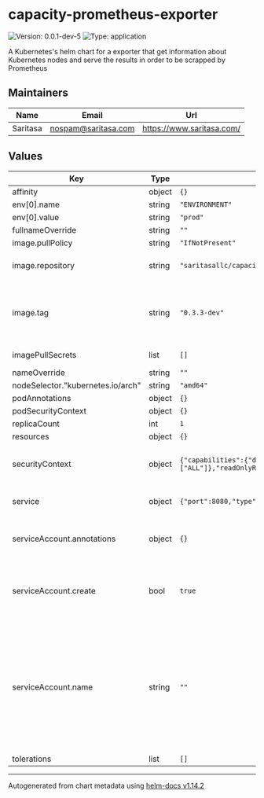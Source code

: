 
# capacity-prometheus-exporter

![Version: 0.0.1-dev-5](https://img.shields.io/badge/Version-0.0.1--dev--5-informational?style=flat-square) ![Type: application](https://img.shields.io/badge/Type-application-informational?style=flat-square)

A Kubernetes's helm chart for a exporter that get information about Kubernetes nodes and serve the results in order to be scrapped by Prometheus

## Maintainers

| Name | Email | Url |
| ---- | ------ | --- |
| Saritasa | <nospam@saritasa.com> | <https://www.saritasa.com/> |

## Values

| Key | Type | Default | Description |
|-----|------|---------|-------------|
| affinity | object | `{}` |  |
| env[0].name | string | `"ENVIRONMENT"` |  |
| env[0].value | string | `"prod"` |  |
| fullnameOverride | string | `""` |  |
| image.pullPolicy | string | `"IfNotPresent"` | pull policy |
| image.repository | string | `"saritasallc/capacity-prometheus-exporter"` | default docker registry |
| image.tag | string | `"0.3.3-dev"` | Overrides the image tag whose default is the chart appVersion. |
| imagePullSecrets | list | `[]` | docker pull secret |
| nameOverride | string | `""` |  |
| nodeSelector."kubernetes.io/arch" | string | `"amd64"` |  |
| podAnnotations | object | `{}` |  |
| podSecurityContext | object | `{}` |  |
| replicaCount | int | `1` |  |
| resources | object | `{}` |  |
| securityContext | object | `{"capabilities":{"drop":["ALL"]},"readOnlyRootFilesystem":true,"runAsNonRoot":true,"runAsUser":1000}` | security options for the running pod |
| service | object | `{"port":8080,"type":"ClusterIP"}` | type of the service to create |
| serviceAccount.annotations | object | `{}` | Annotations to add to the service account |
| serviceAccount.create | bool | `true` | Specifies whether a service account should be created |
| serviceAccount.name | string | `""` | The name of the service account to use. If not set and create is true, a name is generated using the fullname template |
| tolerations | list | `[]` |  |

----------------------------------------------
Autogenerated from chart metadata using [helm-docs v1.14.2](https://github.com/norwoodj/helm-docs/releases/v1.14.2)
